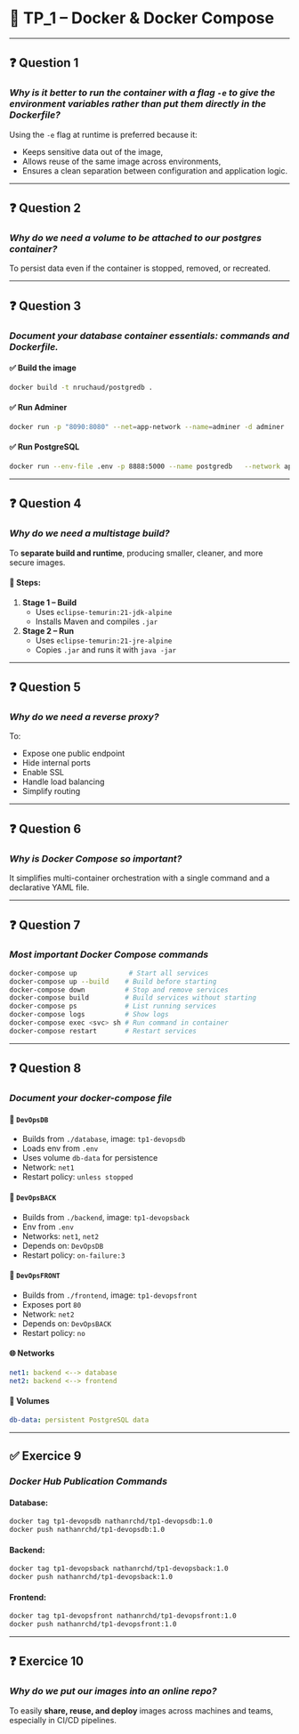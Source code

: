 
# 📘 TP_1 – Docker & Docker Compose

---

## ❓ Question 1

### *Why is it better to run the container with a flag `-e` to give the environment variables rather than put them directly in the Dockerfile?*

Using the `-e` flag at runtime is preferred because it:
- Keeps sensitive data out of the image,
- Allows reuse of the same image across environments,
- Ensures a clean separation between configuration and application logic.

---

## ❓ Question 2

### *Why do we need a volume to be attached to our postgres container?*

To persist data even if the container is stopped, removed, or recreated.

---

## ❓ Question 3

### *Document your database container essentials: commands and Dockerfile.*

#### ✅ Build the image
```bash
docker build -t nruchaud/postgredb .
```

#### ✅ Run Adminer
```bash
docker run -p "8090:8080" --net=app-network --name=adminer -d adminer
```

#### ✅ Run PostgreSQL
```bash
docker run --env-file .env -p 8888:5000 --name postgredb   --network app-network   -v "C:\Users\natha\OneDrive - Fondation EPF\Documents\Cours\DevOps\Dev_Ops\TP1\database\data_tp1:/var/lib/postgresql/data"   nruchaud/postgredb
```

---

## ❓ Question 4

### *Why do we need a multistage build?*

To **separate build and runtime**, producing smaller, cleaner, and more secure images.

#### 🔧 Steps:
1. **Stage 1 – Build**
   - Uses `eclipse-temurin:21-jdk-alpine`
   - Installs Maven and compiles `.jar`
2. **Stage 2 – Run**
   - Uses `eclipse-temurin:21-jre-alpine`
   - Copies `.jar` and runs it with `java -jar`

---

## ❓ Question 5

### *Why do we need a reverse proxy?*

To:
- Expose one public endpoint
- Hide internal ports
- Enable SSL
- Handle load balancing
- Simplify routing

---

## ❓ Question 6

### *Why is Docker Compose so important?*

It simplifies multi-container orchestration with a single command and a declarative YAML file.

---

## ❓ Question 7

### *Most important Docker Compose commands*

```bash
docker-compose up             # Start all services
docker-compose up --build    # Build before starting
docker-compose down          # Stop and remove services
docker-compose build         # Build services without starting
docker-compose ps            # List running services
docker-compose logs          # Show logs
docker-compose exec <svc> sh # Run command in container
docker-compose restart       # Restart services
```

---

## ❓ Question 8

### *Document your docker-compose file*

#### 🔷 `DevOpsDB`
- Builds from `./database`, image: `tp1-devopsdb`
- Loads env from `.env`
- Uses volume `db-data` for persistence
- Network: `net1`
- Restart policy: `unless stopped`

#### 🔷 `DevOpsBACK`
- Builds from `./backend`, image: `tp1-devopsback`
- Env from `.env`
- Networks: `net1`, `net2`
- Depends on: `DevOpsDB`
- Restart policy: `on-failure:3`

#### 🔷 `DevOpsFRONT`
- Builds from `./frontend`, image: `tp1-devopsfront`
- Exposes port `80`
- Network: `net2`
- Depends on: `DevOpsBACK`
- Restart policy: `no`

#### 🌐 Networks
```yaml
net1: backend <--> database
net2: backend <--> frontend
```

#### 💾 Volumes
```yaml
db-data: persistent PostgreSQL data
```

---

## ✅ Exercice 9

### *Docker Hub Publication Commands*

#### Database:
```bash
docker tag tp1-devopsdb nathanrchd/tp1-devopsdb:1.0
docker push nathanrchd/tp1-devopsdb:1.0
```

#### Backend:
```bash
docker tag tp1-devopsback nathanrchd/tp1-devopsback:1.0
docker push nathanrchd/tp1-devopsback:1.0
```

#### Frontend:
```bash
docker tag tp1-devopsfront nathanrchd/tp1-devopsfront:1.0
docker push nathanrchd/tp1-devopsfront:1.0
```

---

## ❓ Exercice 10

### *Why do we put our images into an online repo?*

To easily **share, reuse, and deploy** images across machines and teams, especially in CI/CD pipelines.
